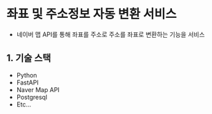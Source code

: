 # 좌표 및 주소정보 자동 변환 서비스

- 네이버 맵 API를 통해 좌표를 주소로 주소를 좌표로 변환하는 기능을 서비스

## 1. 기술 스택

- Python 
- FastAPI
- Naver Map API
- Postgresql
- Etc...